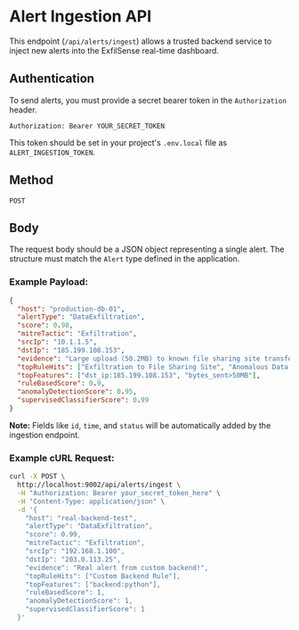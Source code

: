 # Alert Ingestion API

This endpoint (`/api/alerts/ingest`) allows a trusted backend service to inject new alerts into the ExfilSense real-time dashboard.

## Authentication

To send alerts, you must provide a secret bearer token in the `Authorization` header.

`Authorization: Bearer YOUR_SECRET_TOKEN`

This token should be set in your project's `.env.local` file as `ALERT_INGESTION_TOKEN`.

## Method

`POST`

## Body

The request body should be a JSON object representing a single alert. The structure must match the `Alert` type defined in the application.

### Example Payload:

```json
{
  "host": "production-db-01",
  "alertType": "DataExfiltration",
  "score": 0.98,
  "mitreTactic": "Exfiltration",
  "srcIp": "10.1.1.5",
  "dstIp": "185.199.108.153",
  "evidence": "Large upload (50.2MB) to known file sharing site transfer.sh",
  "topRuleHits": ["Exfiltration to File Sharing Site", "Anomalous Data Transfer Size"],
  "topFeatures": ["dst_ip:185.199.108.153", "bytes_sent>50MB"],
  "ruleBasedScore": 0.9,
  "anomalyDetectionScore": 0.95,
  "supervisedClassifierScore": 0.99
}
```

**Note:** Fields like `id`, `time`, and `status` will be automatically added by the ingestion endpoint.

### Example cURL Request:

```bash
curl -X POST \
  http://localhost:9002/api/alerts/ingest \
  -H "Authorization: Bearer your_secret_token_here" \
  -H "Content-Type: application/json" \
  -d '{
    "host": "real-backend-test",
    "alertType": "DataExfiltration",
    "score": 0.99,
    "mitreTactic": "Exfiltration",
    "srcIp": "192.168.1.100",
    "dstIp": "203.0.113.25",
    "evidence": "Real alert from custom backend!",
    "topRuleHits": ["Custom Backend Rule"],
    "topFeatures": ["backend:python"],
    "ruleBasedScore": 1,
    "anomalyDetectionScore": 1,
    "supervisedClassifierScore": 1
  }'
```
